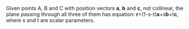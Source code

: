 Given points A, B and C with position vectors **a**, **b** and **c**,
not collinear, the plane passing through all three of them has equation:
**r**=(1-s-t)**a**+s**b**+t**c**, where s and t are scalar parameters.
